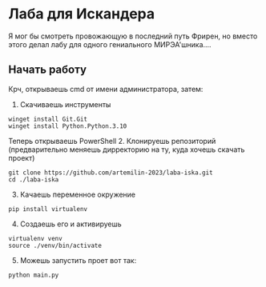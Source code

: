 # Лаба для Искандера
Я мог бы смотреть провожающую в последний путь Фрирен, но вместо этого делал лабу для одного гениального МИРЭА'шника....

## Начать работу
Крч, открываешь cmd от имени администратора, затем:
1. Скачиваешь инструменты
```
winget install Git.Git
winget install Python.Python.3.10
```
Теперь открываешь PowerShell
2. Клонируешь репозиторий (предварительно меняешь дирректорию на ту, куда хочешь скачать проект)
```
git clone https://github.com/artemilin-2023/laba-iska.git
cd ./laba-iska
```
3. Качаешь переменное окружение
```
pip install virtualenv
```
4. Создаешь его и активируешь
```
virtualenv venv
source ./venv/bin/activate
```
5. Можешь запустить проет вот так:
```
python main.py
```

